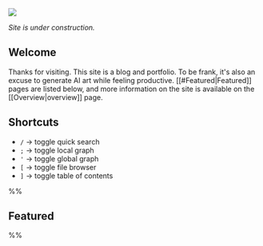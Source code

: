 <img src="https://i.redd.it/7jjfah4tbkja1.jpg" class="header-image">

*Site is under construction.*

## Welcome
Thanks for visiting. This site is a blog and portfolio. To be frank, it's also an excuse to generate AI art while feeling productive. [[#Featured|Featured]] pages are listed below, and more information on the site is available on the [[Overview|overview]] page.

## Shortcuts
- `/` -> toggle quick search
- `;` -> toggle local graph
- `'` -> toggle global graph
- `[` -> toggle file browser
- `]` -> toggle table of contents

%%
## Featured

%%